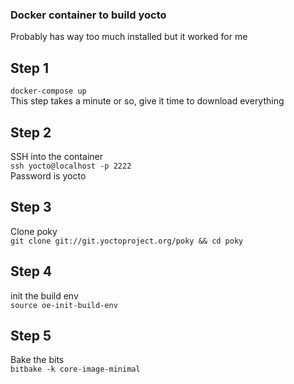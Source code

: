 ### Docker container to build yocto
Probably has way too much installed but it worked for me

## Step 1
`docker-compose up` \
This step takes a minute or so, give it time to download everything

## Step 2
SSH into the container \
`ssh yocto@localhost -p 2222` \
Password is yocto

## Step 3
Clone poky \
`git clone git://git.yoctoproject.org/poky && cd poky`

## Step 4
init the build env \
`source oe-init-build-env`

## Step 5
Bake the bits \
`bitbake -k core-image-minimal`
